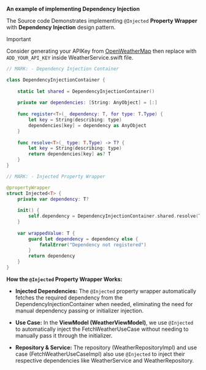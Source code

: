 **An example of implementing Dependency Injection**

The Source code Demonstrates implementing `@Injected` **Property Wrapper** with **Dependency Injection** design pattern.
>[!IMPORTANT]
> Consider generating your APIKey from [OpenWeatherMap](https://openweathermap.org/) then replace with `ADD_YOUR_API_KEY` inside WeatherService.swift file.

```swift
// MARK: - Dependency Injection Container

class DependencyInjectionContainer {
    
    static let shared = DependencyInjectionContainer()
    
    private var dependencies: [String: AnyObject] = [:]
    
    func register<T>(_ dependency: T, for type: T.Type) {
        let key = String(describing: type)
        dependencies[key] = dependency as AnyObject
    }
    
    func resolve<T>(_ type: T.Type) -> T? {
        let key = String(describing: type)
        return dependencies[key] as? T
    }
}

// MARK: - Injected Property Wrapper

@propertyWrapper
struct Injected<T> {
    private var dependency: T?
    
    init() {
        self.dependency = DependencyInjectionContainer.shared.resolve(T.self)
    }
    
    var wrappedValue: T {
        guard let dependency = dependency else {
            fatalError("Dependency not registered")
        }
        return dependency
    }
}
```

**How the `@Injected` Property Wrapper Works:**
- **Injected Dependencies:** The `@Injected` property wrapper automatically fetches the required dependency from the DependencyInjectionContainer when needed, eliminating the need for manual dependency passing or initializer injection.
  
- **Use Case:** In the **ViewModel (WeatherViewModel)**, we use `@Injected` to automatically inject the FetchWeatherUseCase without needing to manually pass it through the initializer.
  
- **Repository & Service:** The repository (WeatherRepositoryImpl) and use case (FetchWeatherUseCaseImpl) also use `@Injected` to inject their respective dependencies like WeatherService and WeatherRepository.


